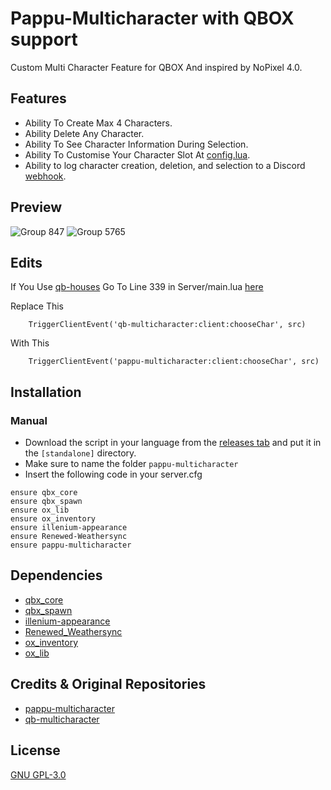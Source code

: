 # Pappu-Multicharacter with QBOX support
Custom Multi Character Feature for QBOX And inspired by NoPixel 4.0. 

## Features
- Ability To Create Max 4 Characters.
- Ability Delete Any Character.
- Ability To See Character Information During Selection.
- Ability To Customise Your Character Slot At [config.lua](https://github.com/JSTM4NU/pappu-multicharacter-QBX/blob/main/config.lua).
- Ability to log character creation, deletion, and selection to a Discord [webhook](https://github.com/JSTM4NU/pappu-multicharacter-QBX/blob/main/server/main.lua#L61).

## Preview
![Group 847](https://github.com/P4ScriptsFivem/pappu-multicharacter/assets/120780563/9d7d768b-799f-4dfe-9567-62077479db63)
![Group 5765](https://github.com/P4ScriptsFivem/pappu-multicharacter/assets/120780563/904aa0c6-cabf-4b9a-82ca-ac224e5cc24b)


## Edits
If You Use [qb-houses](https://github.com/qbcore-framework/qb-houses)
Go To Line 339 in Server/main.lua [here](https://github.com/qbcore-framework/qb-houses/blob/main/server/main.lua#L339)

Replace This 
```
    TriggerClientEvent('qb-multicharacter:client:chooseChar', src)
```
With This  
```
    TriggerClientEvent('pappu-multicharacter:client:chooseChar', src)
```

## Installation
### Manual
- Download the script in your language from the [releases tab](https://github.com/JSTM4NU/pappu-multicharacter-QBX/releases) and put it in the `[standalone]` directory.
- Make sure to name the folder ```pappu-multicharacter```
- Insert the following code in your server.cfg

```
ensure qbx_core
ensure qbx_spawn
ensure ox_lib
ensure ox_inventory
ensure illenium-appearance
ensure Renewed-Weathersync
ensure pappu-multicharacter
```

## Dependencies
- [qbx_core](https://github.com/Qbox-project/qbx_core)
- [qbx_spawn](https://github.com/Qbox-project/qbx_spawn)
- [illenium-appearance](https://github.com/iLLeniumStudios/illenium-appearance)
- [Renewed_Weathersync](https://github.com/Renewed-Scripts/Renewed-Weathersync)
- [ox_inventory](https://github.com/overextended/ox_inventory)
- [ox_lib](https://github.com/overextended/ox_lib)

## Credits & Original Repositories
- [pappu-multicharacter](https://github.com/P4ScriptsFivem/pappu-multicharacter)
- [qb-multicharacter](https://github.com/qbcore-framework/qb-multicharacter)
  
## License
[GNU GPL-3.0](LICENSE)
